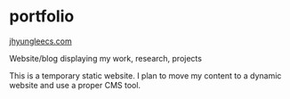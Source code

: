 # portfolio
<a href="https://jhyungleecs.com/"> jhyungleecs.com </a>

Website/blog displaying my work, research, projects


This is a temporary static website. I plan to move my content to a dynamic website 
and use a proper CMS tool.
